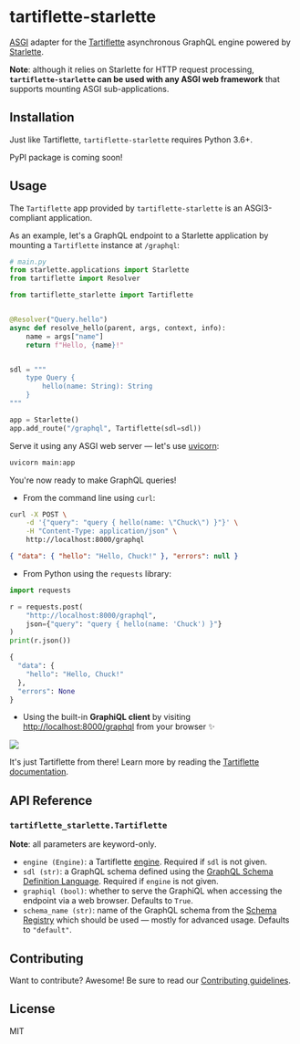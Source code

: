 # tartiflette-starlette

[ASGI] adapter for the [Tartiflette] asynchronous GraphQL engine powered by [Starlette].

**Note**: although it relies on Starlette for HTTP request processing, **`tartiflette-starlette` can be used with any ASGI web framework** that supports mounting ASGI sub-applications.

[asgi]: https://asgi.readthedocs.io/
[starlette]: https://www.starlette.io
[tartiflette]: https://tartiflette.io

## Installation

Just like Tartiflette, `tartiflette-starlette` requires Python 3.6+.

PyPI package is coming soon!

<!--
Assuming you have [Tartiflette installed](https://tartiflette.io/docs/tutorial/install-tartiflette), you can install `tartiflette-starlette` from PyPI:

```bash
pip install tartiflette-starlette
```
-->

## Usage

The `Tartiflette` app provided by `tartiflette-starlette` is an ASGI3-compliant application.

As an example, let's a GraphQL endpoint to a Starlette application by mounting a `Tartiflette` instance at `/graphql`:

```python
# main.py
from starlette.applications import Starlette
from tartiflette import Resolver

from tartiflette_starlette import Tartiflette


@Resolver("Query.hello")
async def resolve_hello(parent, args, context, info):
    name = args["name"]
    return f"Hello, {name}!"


sdl = """
    type Query {
        hello(name: String): String
    }
"""

app = Starlette()
app.add_route("/graphql", Tartiflette(sdl=sdl))
```

Serve it using any ASGI web server — let's use [uvicorn]:

[uvicorn]: https://www.uvicorn.org

```bash
uvicorn main:app
```

You're now ready to make GraphQL queries!

- From the command line using `curl`:

```bash
curl -X POST \
    -d '{"query": "query { hello(name: \"Chuck\") }"}' \
    -H "Content-Type: application/json" \
    http://localhost:8000/graphql
```

```json
{ "data": { "hello": "Hello, Chuck!" }, "errors": null }
```

- From Python using the `requests` library:

```python
import requests

r = requests.post(
    "http://localhost:8000/graphql",
    json={"query": "query { hello(name: 'Chuck') }"}
)
print(r.json())
```

```python
{
  "data": {
    "hello": "Hello, Chuck!"
  },
  "errors": None
}
```

- Using the built-in **GraphiQL client** by visiting [http://localhost:8000/graphql](http://localhost:8000/graphql) from your browser ✨

![](https://github.com/florimondmanca/tartiflette-starlette/blob/master/img/graphiql.png)

It's just Tartiflette from there! Learn more by reading the [Tartiflette documentation][tartiflette].

## API Reference

### `tartiflette_starlette.Tartiflette`

**Note**: all parameters are keyword-only.

- `engine (Engine)`: a Tartiflette [engine](https://tartiflette.io/docs/api/engine). Required if `sdl` is not given.
- `sdl (str)`: a GraphQL schema defined using the [GraphQL Schema Definition Language](https://graphql.org/learn/schema/). Required if `engine` is not given.
- `graphiql (bool)`: whether to serve the GraphiQL when accessing the endpoint via a web browser. Defaults to `True`.
- `schema_name (str)`: name of the GraphQL schema from the [Schema Registry](https://tartiflette.io/docs/api/schema-registry/) which should be used — mostly for advanced usage. Defaults to `"default"`.

## Contributing

Want to contribute? Awesome! Be sure to read our [Contributing guidelines](https://github.com/florimondmanca/tartiflette-starlette/blob/master/CONTRIBUTING.md).

## License

MIT
